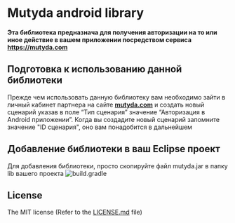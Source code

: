 # Mutyda android library
**Эта библиотека предназнача для получения авторизации на то или иное действие в вашем приложении посредством сервиса https://mutyda.com**

Подготовка к использованию данной библиотеки
----------
Прежде чем использовать данную библиотеку вам необходимо зайти в личный кабинет партнера на сайте  **[mutyda.com](https://mutyda.com/pcabinet.aspx)** и создать новый сценарий указав в поле “Тип сценария” значение “Авторизация в Android приложении”. Когда вы создадите новый сценарий запомните значение "ID сценария", оно вам понадобится в дальнейшем

Добавление библиотеки в ваш Eclipse проект
-----------
Для добавления библиотеки, просто скопируйте файл  mutyda.jar в папку lib  вашего проекта
![build.gradle](https://mutyda.com/images/for-git/a1.png "build.gradle")

## License

The MIT license (Refer to the [LICENSE.md][license] file)

 [license]: https://github.com/mutyda/android-library/blob/master/LICENSE.md
